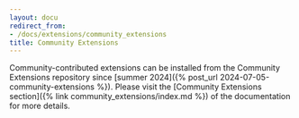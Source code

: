 ```yaml
---
layout: docu
redirect_from:
- /docs/extensions/community_extensions
title: Community Extensions
---
```


Community-contributed extensions can be installed from the Community Extensions repository since [summer 2024]({% post_url 2024-07-05-community-extensions %}).
Please visit the [Community Extensions section]({% link community_extensions/index.md %}) of the documentation for more details.